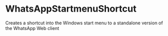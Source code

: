 # WhatsAppStartmenuShortcut
Creates a shortcut into the Windows start menu to a standalone version of the WhatsApp Web client
